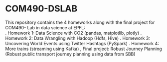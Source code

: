 # COM490-DSLAB

This repository contains the 4 homeworks along with the final project for COM490- Lab in data science at EPFL:  
. Homework 1: Data Science with CO2 (pandas, matplotlib, plotly)
. Homework 2: Data Wrangling with Hadoop (Hdfs, Hive)
. Homework 3: Uncovering World Events using Twitter Hashtags (PySpark)
. Homework 4: More trains (streaming using Kafka)
, Final project: Robust Journey Planning (Robust public transport journey planning using data from SBB)


